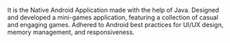 It is the Native Android Application made with the help of Java.
Designed and developed a mini-games application, featuring a collection of casual and engaging games.
Adhered to Android best practices for UI/UX design, memory management, and responsiveness.
